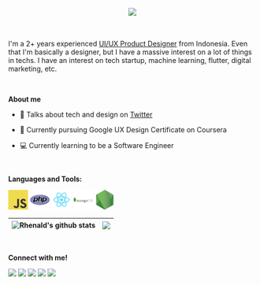 <p align="center"><a href="https://rhenaldkarrel.vercel.app/" target="_blank"><img width="30%" src="https://media-exp1.licdn.com/dms/image/C4E03AQEOA0tlCDE4oQ/profile-displayphoto-shrink_800_800/0/1628587180054?e=1649894400&v=beta&t=ScFjsC21NQGGN4B-ioM2qBRYQvpG0blCvbxem6X7o8A" /></a></p>

<br />

I'm a 2+ years experienced <a href="https://rhenaldkarrel.simple.ink/" target="_blank">UI/UX Product Designer</a> from Indonesia. Even that I'm basically a designer, but I have a massive interest on a lot of things in techs. I have an interest on tech startup, machine learning, flutter, digital marketing, etc. 

<br />

**About me**

- 💼 Talks about tech and design on <a href="https://twitter.com/rhenaldkarrel/" target="_blank">Twitter</a>

- 📖 Currently pursuing Google UX Design Certificate on Coursera

- 💻 Currently learning to be a Software Engineer

<br />

**Languages and Tools:**  

<code><img height="40" src="https://raw.githubusercontent.com/github/explore/80688e429a7d4ef2fca1e82350fe8e3517d3494d/topics/javascript/javascript.png"></code>
<code><img height="40" src="https://raw.githubusercontent.com/github/explore/80688e429a7d4ef2fca1e82350fe8e3517d3494d/topics/php/php.png"></code>
<code><img height="40" src="https://raw.githubusercontent.com/github/explore/80688e429a7d4ef2fca1e82350fe8e3517d3494d/topics/react/react.png"></code>
<code><img height="40" src="https://raw.githubusercontent.com/github/explore/5c058a388828bb5fde0bcafd4bc867b5bb3f26f3/topics/mongodb/mongodb.png"></code>
<code><img height="40" src="https://raw.githubusercontent.com/github/explore/80688e429a7d4ef2fca1e82350fe8e3517d3494d/topics/nodejs/nodejs.png"></code>    


| <img align="center" src="https://github-readme-stats.vercel.app/api?username=rhenaldkarrel&show_icons=true&include_all_commits=true&theme=radical&hide_border=true" alt="Rhenald's github stats" /> | <img align="center" src="https://github-readme-stats.vercel.app/api/top-langs/?username=rhenaldkarrel&layout=compact&theme=radical&hide_border=true" /> |
| ------------- | ------------- |

<br />

**Connect with me!**

<code><a href="https://www.linkedin.com/in/rhenald-karrel-8216781b3/" target="_blank"><img height="40" src="https://pics.freeicons.io/uploads/icons/png/15792152941556105325-512.png" /></a></code>
<code><a href="https://www.instagram.com/rhenald.ux/" target="_blank"><img height="40" src="https://cdn-icons.flaticon.com/png/512/4138/premium/4138124.png?token=exp=1644578738~hmac=c0d9cc759f241b5b2ddc16cc7f58a298" /></a></code>
<code><a href="https://www.dribbble.com/rhenaldkarrel/" target="_blank"><img height="40" src="https://pics.freeicons.io/uploads/icons/png/18280882081530077749-512.png" /></a></code>
<code><a href="https://www.behance.net/rhenaldkarrel/" target="_blank"><img height="40" src="https://pics.freeicons.io/uploads/icons/png/4957984901556105311-512.png" /></a></code>
<code><a href="https://www.twitter.com/rhenaldkarrel/" target="_blank"><img height="40" src="https://pics.freeicons.io/uploads/icons/png/3848290321556105338-512.png" /></a></code>
